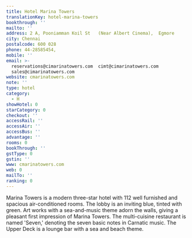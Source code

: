 ```yaml
---
title: Hotel Marina Towers
translationKey: hotel-marina-towers
bookthrough: ''
mailto: ''
address: 2 A, Pooniamman Koil St   (Near Albert Cinema),  Egmore
city: Chennai
postalcode: 600 028
phone: 44-28585454,
mobile: ''
email: >-
  reservations@cimarinatowers.com  cimt@cimarinatowers.com 
  sales@cimarinatowers.com
website: cmarinatowers.com
note: ''
type: hotel
category:
  - H
showHotel: 0
starCategory: 0
checkout: ''
accessRail: ''
accessAir: ''
accessBus: ''
advantage: ''
rooms: 0
bookThrough: ''
gstType: 0
gstin: ''
www: cmarinatowers.com
web: 0
mailTo: ''
ranking: 0
---
```







Marina Towers is a modern three-star hotel with 112 well furnished and spacious air-conditioned rooms.     The lobby is an inviting blue, tinted with green. Art works with a sea-and-music theme adorn the walls, giving a pleasant first impression of Marina Towers.     The multi-cuisine restaurant is named 'Seven,' denoting the seven basic notes in Carnatic music. The Upper Deck is a lounge bar with a sea and beach theme.